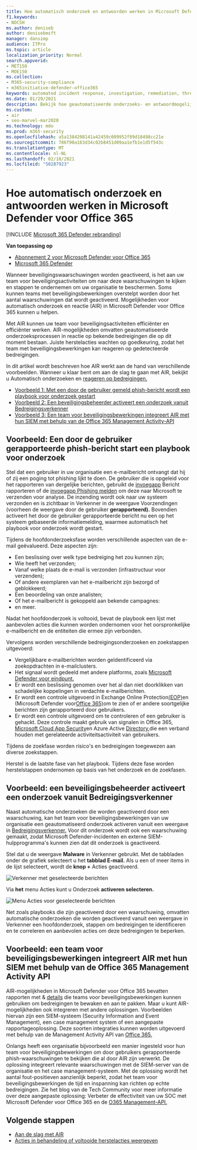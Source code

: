 ```yaml
---
title: Hoe automatisch onderzoek en antwoorden werken in Microsoft Defender voor Office 365
f1.keywords:
- NOCSH
ms.author: deniseb
author: denisebmsft
manager: dansimp
audience: ITPro
ms.topic: article
localization_priority: Normal
search.appverid:
- MET150
- MOE150
ms.collection:
- M365-security-compliance
- m365initiative-defender-office365
keywords: automated incident response, investigation, remediation, threat protection
ms.date: 01/29/2021
description: Bekijk hoe geautomatiseerde onderzoeks- en antwoordmogelijkheden werken in Microsoft Defender voor Office 365
ms.custom:
- air
- seo-marvel-mar2020
ms.technology: mdo
ms.prod: m365-security
ms.openlocfilehash: a5a1384208141a42459c009952f89d18498cc21e
ms.sourcegitcommit: 786f90a163d34c02b8451d09aa1efb1e1d5f543c
ms.translationtype: MT
ms.contentlocale: nl-NL
ms.lasthandoff: 02/18/2021
ms.locfileid: "50287923"
---
```

# <a name="how-automated-investigation-and-response-works-in-microsoft-defender-for-office-365"></a>Hoe automatisch onderzoek en antwoorden werken in Microsoft Defender voor Office 365

[!INCLUDE [Microsoft 365 Defender rebranding](../includes/microsoft-defender-for-office.md)]

**Van toepassing op**
- [Abonnement 2 voor Microsoft Defender voor Office 365](office-365-atp.md)
- [Microsoft 365 Defender](../mtp/microsoft-threat-protection.md)

Wanneer beveiligingswaarschuwingen worden geactiveerd, is het aan uw team voor beveiligingsactiviteiten om naar deze waarschuwingen te kijken en stappen te ondernemen om uw organisatie te beschermen. Soms kunnen teams met beveiligingsbewerkingen overstelpt worden door het aantal waarschuwingen dat wordt geactiveerd. Mogelijkheden voor automatisch onderzoek en reactie (AIR) in Microsoft Defender voor Office 365 kunnen u helpen.

Met AIR kunnen uw team voor beveiligingsactiviteiten efficiënter en efficiënter werken. AIR-mogelijkheden omvatten geautomatiseerde onderzoeksprocessen in reactie op bekende bedreigingen die op dit moment bestaan. Juiste herstelacties wachten op goedkeuring, zodat het team met beveiligingsbewerkingen kan reageren op gedetecteerde bedreigingen.

In dit artikel wordt beschreven hoe AIR werkt aan de hand van verschillende voorbeelden. Wanneer u klaar bent om aan de slag te gaan met AIR, bekijkt u Automatisch onderzoeken en [reageren op bedreigingen.](office-365-air.md)

- [Voorbeeld 1: Met een door de gebruiker gemeld phish-bericht wordt een playbook voor onderzoek gestart](#example-a-user-reported-phish-message-launches-an-investigation-playbook)
- [Voorbeeld 2: Een beveiligingsbeheerder activeert een onderzoek vanuit Bedreigingsverkenner](#example-a-security-administrator-triggers-an-investigation-from-threat-explorer)
- [Voorbeeld 3: Een team voor beveiligingsbewerkingen integreert AIR met hun SIEM met behulp van de Office 365 Management Activity-API](#example-a-security-operations-team-integrates-air-with-their-siem-using-the-office-365-management-activity-api)

## <a name="example-a-user-reported-phish-message-launches-an-investigation-playbook"></a>Voorbeeld: Een door de gebruiker gerapporteerde phish-bericht start een playbook voor onderzoek

Stel dat een gebruiker in uw organisatie een e-mailbericht ontvangt dat hij of zij een poging tot phishing lijkt te doen. De gebruiker die is opgeleid voor het rapporteren van dergelijke berichten, gebruikt de [invoegapp](enable-the-report-message-add-in.md) Bericht rapporteren of de [invoegapp Phishing melden](enable-the-report-phish-add-in.md) om deze naar Microsoft te verzenden voor analyse. De inzending wordt ook naar uw systeem  verzonden en is zichtbaar in Verkenner in de weergave Voorzendingen (voorheen de weergave door de gebruiker **gerapporteerd).** Bovendien activeert het door de gebruiker gerapporteerde bericht nu een op het systeem gebaseerde informatiemelding, waarmee automatisch het playbook voor onderzoek wordt gestart.

Tijdens de hoofdonderzoeksfase worden verschillende aspecten van de e-mail geëvalueerd. Deze aspecten zijn:

- Een beslissing over welk type bedreiging het zou kunnen zijn;
- Wie heeft het verzonden;
- Vanaf welke plaats de e-mail is verzonden (infrastructuur voor verzenden);
- Of andere exemplaren van het e-mailbericht zijn bezorgd of geblokkeerd;
- Een beoordeling van onze analisten;
- Of het e-mailbericht is gekoppeld aan bekende campagnes:
- en meer.

Nadat het hoofdonderzoek is voltooid, bevat de playbook een lijst met aanbevolen acties die kunnen worden ondernomen voor het oorspronkelijke e-mailbericht en de entiteiten die ermee zijn verbonden.

Vervolgens worden verschillende bedreigingsonderzoeken en zoekstappen uitgevoerd:

- Vergelijkbare e-mailberichten worden geïdentificeerd via zoekopdrachten in e-mailclusters.
- Het signaal wordt gedeeld met andere platforms, zoals [Microsoft Defender voor eindpunt.](https://docs.microsoft.com/windows/security/threat-protection/microsoft-defender-atp/microsoft-defender-advanced-threat-protection)
- Er wordt een beslissing genomen over het al dan niet doorklikken van schadelijke koppelingen in verdachte e-mailberichten.
- Er wordt een controle uitgevoerd in Exchange Online Protection[(EOP)](exchange-online-protection-overview.md)en (Microsoft Defender voor[Office 365)](office-365-atp.md)om te zien of er andere soortgelijke berichten zijn gerapporteerd door gebruikers.
- Er wordt een controle uitgevoerd om te controleren of een gebruiker is gehackt. Deze controle maakt gebruik van signalen in Office 365, [Microsoft Cloud App Security](https://docs.microsoft.com/cloud-app-security)en Azure Active [Directory,](https://docs.microsoft.com/azure/active-directory)die een verband houden met gerelateerde activiteitsactiviteit van gebruikers.

Tijdens de zoekfase worden risico's en bedreigingen toegewezen aan diverse zoekstappen.

Herstel is de laatste fase van het playbook. Tijdens deze fase worden herstelstappen ondernomen op basis van het onderzoek en de zoekfasen.

## <a name="example-a-security-administrator-triggers-an-investigation-from-threat-explorer"></a>Voorbeeld: een beveiligingsbeheerder activeert een onderzoek vanuit Bedreigingsverkenner

Naast automatische onderzoeken die worden geactiveerd door een waarschuwing, kan het team voor beveiligingsbewerkingen van uw organisatie een geautomatiseerd onderzoek activeren vanuit een weergave in [Bedreigingsverkenner.](threat-explorer.md)  Voor dit onderzoek wordt ook een waarschuwing gemaakt, zodat Microsoft Defender-incidenten en externe SIEM-hulpprogramma's kunnen zien dat dit onderzoek is geactiveerd.

Stel dat u de weergave **Malware** in Verkenner gebruikt. Met de tabbladen onder de grafiek selecteert u het **tabblad E-mail.** Als u een of meer items in de lijst selecteert, wordt de **knop +** Acties geactiveerd.

![Verkenner met geselecteerde berichten](../../media/Explorer-Malware-Email-ActionsInvestigate.png)

Via **het** menu Acties kunt u Onderzoek **activeren selecteren.**

![Menu Acties voor geselecteerde berichten](../../media/explorer-malwareview-selectedemails-actions.jpg)

Net zoals playbooks die zijn geactiveerd door een waarschuwing, omvatten automatische onderzoeken die worden geactiveerd vanuit een weergave in Verkenner een hoofdonderzoek, stappen om bedreigingen te identificeren en te correleren en aanbevolen acties om deze bedreigingen te beperken.

## <a name="example-a-security-operations-team-integrates-air-with-their-siem-using-the-office-365-management-activity-api"></a>Voorbeeld: een team voor beveiligingsbewerkingen integreert AIR met hun SIEM met behulp van de Office 365 Management Activity API

AIR-mogelijkheden in Microsoft Defender voor Office 365 bevatten rapporten met & [details](air-view-investigation-results.md) die teams voor beveiligingsbewerkingen kunnen gebruiken om bedreigingen te bewaken en aan te pakken. Maar u kunt AIR-mogelijkheden ook integreren met andere oplossingen. Voorbeelden hiervan zijn een SIEM-systeem (Security Information and Event Management), een case management system of een aangepaste rapportageoplossing. Deze soorten integraties kunnen worden uitgevoerd met behulp van de Management Activity API van [Office 365.](https://docs.microsoft.com/office/office-365-management-api/office-365-management-activity-api-reference)

Onlangs heeft een organisatie bijvoorbeeld een manier ingesteld voor hun team voor beveiligingsbewerkingen om door gebruikers gerapporteerde phish-waarschuwingen te bekijken die al door AIR zijn verwerkt. De oplossing integreert relevante waarschuwingen met de SIEM-server van de organisatie en het case management-systeem. Met de oplossing wordt het aantal fout-positieven aanzienlijk beperkt, zodat het team voor beveiligingsbewerkingen de tijd en inspanning kan richten op echte bedreigingen. Zie het blog van de Tech Community voor meer informatie over deze aangepaste oplossing: Verbeter de effectiviteit van uw SOC met Microsoft Defender voor Office 365 en de [O365 Management-API.](https://techcommunity.microsoft.com/t5/microsoft-security-and/improve-the-effectiveness-of-your-soc-with-office-365-atp-and/ba-p/1525185)

## <a name="next-steps"></a>Volgende stappen

- [Aan de slag met AIR](office-365-air.md)
- [Acties in behandeling of voltooide herstelacties weergeven](air-review-approve-pending-completed-actions.md)
